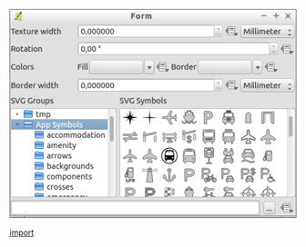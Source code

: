![](../images/QgsSVGFillSymbolLayerWidget-standalone.png)

[import](../gui/qgis-sample-QgsSVGFillSymbolLayerWidget.py)
